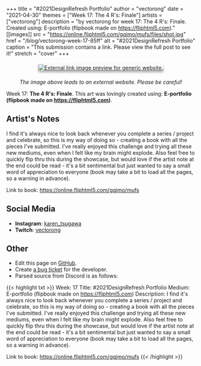 +++
title =       "#2021DesignRefresh Portfolio"
author =      "vectorong"
date =        "2021-04-30"
themes =      ["Week 17: The 4 R's: Finale"]
artists =     ["vectorong"]
description = "by vectorong for week 17: The 4 R's: Finale. Created using: E-portfolio (flipbook made on https://fliphtml5.com)."
[[images]]
      src = "https://online.fliphtml5.com/gqjmo/mufs/files/shot.jpg"
      href = "/blog/vectorong-week-17-85ff"
      alt = "#2021DesignRefresh Portfolio"
      caption = "This submission contains a link. Please view the full post to see it!"
      stretch = "cover"
+++

<div style="text-align: center; margin: 1.5em; margin-top: 1.5em;" ><a href="https://online.fliphtml5.com/gqjmo/mufs" target="_blank"><img src="https://online.fliphtml5.com/gqjmo/mufs/files/shot.jpg" alt="External link image preview for generic website." style="box-shadow: 0 3px 6px rgb(0 0 0 / 16%), 0 3px 6px rgb(0 0 0 / 23%);"/></a></div><p style="text-align: center"><i>The image above leads to an external website. Please be careful!</i></p>

Week 17: **The 4 R's: Finale**. This art was lovingly created using: **E-portfolio (flipbook made on https://fliphtml5.com)**.

## Artist's Notes

I find it's always nice to look back whenever you complete a series / project and celebrate, so this is my way of doing so - creating a book with all the pieces I've submitted. I've really enjoyed this challenge and trying all these new mediums, even when I felt like my brain might explode. Also feel free to quickly flip thru this during the showcase, but would love if the artist note at the end could be read - it's a bit sentimental but just wanted to say a small word of appreciation to everyone (book may take a bit to load all the pages, so a warning in advance).

Link to book: https://online.fliphtml5.com/gqjmo/mufs

## Social Media

- **Instagram**: <a href='https://instagram.com/karen_tsugawa' target='_blank'>karen_tsugawa</a>
- **Twitch**: <a href='https://twitch.tv/vectorong' target='_blank'>vectorong</a>

## Other

- Edit this page on [GitHub](https://github.com/teaminkling/web-refresh/edit/main/content/blog/vectorong-week-17-85ff.md).
- Create [a bug ticket](https://github.com/teaminkling/web-refresh/issues/new?assignees=&labels=bug&template=problem-report.md&title=) for the developer.
- Parsed source from Discord is as follows:

{{< highlight txt >}}
Week: 17
Title: #2021DesignRefresh Portfolio
Medium: E-portfolio (flipbook made on https://fliphtml5.com)
Description: I find it's always nice to look back whenever you complete a series / project and celebrate, so this is my way of doing so - creating a book with all the pieces I've submitted. I've really enjoyed this challenge and trying all these new mediums, even when I felt like my brain might explode. Also feel free to quickly flip thru this during the showcase, but would love if the artist note at the end could be read - it's a bit sentimental but just wanted to say a small word of appreciation to everyone (book may take a bit to load all the pages, so a warning in advance).

Link to book: https://online.fliphtml5.com/gqjmo/mufs
{{< /highlight >}}